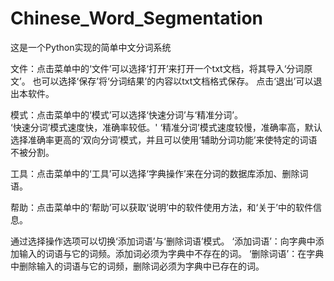 # Chinese_Word_Segmentation
这是一个Python实现的简单中文分词系统

文件：点击菜单中的‘文件’可以选择‘打开’来打开一个txt文档，将其导入‘分词原文’。
      也可以选择‘保存’将‘分词结果’的内容以txt文档格式保存。
      点击‘退出’可以退出本软件。

模式：点击菜单中的‘模式’可以选择‘快速分词’与‘精准分词’。      
     ‘快速分词’模式速度快，准确率较低。'
     ‘精准分词’模式速度较慢，准确率高，默认选择准确率更高的‘双向分词’模式，并且可以使用‘辅助分词功能’来使特定的词语不被分割。

工具：点击菜单中的‘工具’可以选择‘字典操作’来在分词的数据库添加、删除词语。

帮助：点击菜单中的‘帮助’可以获取‘说明’中的软件使用方法，和‘关于’中的软件信息。

通过选择操作选项可以切换‘添加词语’与‘删除词语’模式。
‘添加词语’：向字典中添加输入的词语与它的词频。添加词必须为字典中不存在的词。
‘删除词语’：在字典中删除输入的词语与它的词频，删除词必须为字典中已存在的词。
